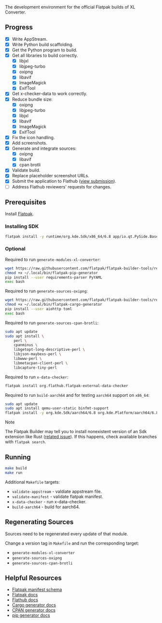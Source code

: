 The development environment for the official Flatpak builds of XL Converter.

## Progress

- [x] Write AppStream.
- [x] Write Python build scaffolding.
- [x] Get the Python program to build.
- [x] Get all libraries to build correctly.
    - [x] libjxl
    - [x] libjpeg-turbo
    - [x] oxipng
    - [x] libavif
    - [x] ImageMagick
    - [x] ExifTool
- [x] Get x-checker-data to work correctly.
- [x] Reduce bundle size:
    - [x] oxipng
    - [x] libjpeg-turbo
    - [x] libjxl
    - [x] libavif
    - [x] ImageMagick
    - [x] ExifTool
- [x] Fix the icon handling.
- [x] Add screenshots.
- [x] Generate and integrate sources:
    - [x] oxipng
    - [x] libavif
    - [x] cpan brotli
- [x] Validate build.
- [x] Replace placeholder screenshot URLs.
- [x] Submit the application to Flathub ([view submission](https://github.com/flathub/flathub/pull/6305)).
- [ ] Address Flathub reviewers' requests for changes.

## Prerequisites

Install [Flatpak](https://flatpak.org/).

### Installing SDK

```bash
flatpak install -y runtime/org.kde.Sdk/x86_64/6.8 app/io.qt.PySide.BaseApp/x86_64/6.8 org.freedesktop.Sdk.Extension.rust-stable/x86_64/24.08
```

### Optional

Required to run `generate-modules-xl-converter`:

```bash
wget https://raw.githubusercontent.com/flatpak/flatpak-builder-tools/refs/heads/master/pip/flatpak-pip-generator -O ~/.local/bin/flatpak-pip-generator
chmod +x ~/.local/bin/flatpak-pip-generator
pip install --user requirements-parser PyYAML
exec bash
```

Required to run `generate-sources-oxipng`:

```bash
wget https://raw.githubusercontent.com/flatpak/flatpak-builder-tools/refs/heads/master/cargo/flatpak-cargo-generator.py -O ~/.local/bin/flatpak-cargo-generator
chmod +x ~/.local/bin/flatpak-cargo-generator
pip install --user aiohttp toml
exec bash
```

Required to run `generate-sources-cpan-brotli`:

```bash
sudo apt update
sudo apt install \
    perl \
    cpanminus \
    libgetopt-long-descriptive-perl \
    libjson-maybexs-perl \
    libwww-perl \
    libmetacpan-client-perl \
    libcapture-tiny-perl
```

Required to run `x-data-checker`:

```bash
flatpak install org.flathub.flatpak-external-data-checker
```

Required to run `build-aarch64` and for testing `aarch64` support on `x86_64`:

```bash
sudo apt update
sudo apt install qemu-user-static binfmt-support
flatpak install -y org.kde.Sdk/aarch64/6.8 org.kde.Platform/aarch64/6.8 io.qt.PySide.BaseApp/aarch64/6.8 org.freedesktop.Sdk.Extension.rust-stable/aarch64/24.08
```

> [!NOTE]
> The Flatpak Builder may tell you to install nonexistent version of an Sdk extension like Rust ([related issue](https://github.com/flatpak/flatpak-builder/issues/494)). If this happens, check available branches with `flatpak search`.

## Running

```bash
make build
make run
```

Additional `Makefile` targets:
- `validate-appstream` - valdiate appstream file.
- `validate-manifest` - validate flatpak manifest.
- `x-data-checker` - run x-data-checker.
- `build-aarch64` - build for aarch64.

## Regenerating Sources

Sources need to be regenerated every update of that module.

Change a version tag in `Makefile` and run the corresponding target:
- `generate-modules-xl-converter`
- `generate-sources-oxipng`
- `generate-sources-cpan-brotli`

## Helpful Resources

- [Flatpak manifest schema](https://github.com/flatpak/flatpak-builder/blob/main/data/flatpak-manifest.schema.json)
- [Flatpak docs](https://docs.flatpak.org/)
- [Flathub docs](https://docs.flathub.org/)
- [Cargo generator docs](https://github.com/flatpak/flatpak-builder-tools/tree/master/cargo)
- [CPAN generator docs](https://github.com/flatpak/flatpak-builder-tools/tree/master/cpan)
- [pip generator docs](https://github.com/flatpak/flatpak-builder-tools/tree/master/pip)